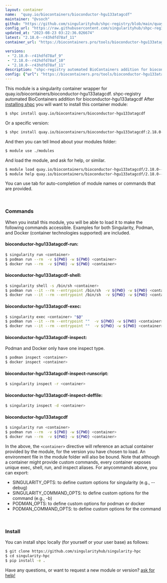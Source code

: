 ```yaml
---
layout: container
name:  "quay.io/biocontainers/bioconductor-hgu133atagcdf"
maintainer: "@vsoch"
github: "https://github.com/singularityhub/shpc-registry/blob/main/quay.io/biocontainers/bioconductor-hgu133atagcdf/container.yaml"
config_url: "https://raw.githubusercontent.com/singularityhub/shpc-registry/main/quay.io/biocontainers/bioconductor-hgu133atagcdf/container.yaml"
updated_at: "2023-08-23 03:22:36.026674"
latest: "2.18.0--r43hdfd78af_11"
container_url: "https://biocontainers.pro/tools/bioconductor-hgu133atagcdf"

versions:
 - "2.18.0--r41hdfd78af_9"
 - "2.18.0--r42hdfd78af_10"
 - "2.18.0--r43hdfd78af_11"
description: "shpc-registry automated BioContainers addition for bioconductor-hgu133atagcdf"
config: {"url": "https://biocontainers.pro/tools/bioconductor-hgu133atagcdf", "maintainer": "@vsoch", "description": "shpc-registry automated BioContainers addition for bioconductor-hgu133atagcdf", "latest": {"2.18.0--r43hdfd78af_11": "sha256:ee21f14b44b12046e72278a3f5af13a22f02b6cc9c55e4e3f2f5098e79dc02c6"}, "tags": {"2.18.0--r41hdfd78af_9": "sha256:1d8a6a33c2a1087afcc1d97a3081c2ef131723378db97ca731f7118a44fc3e15", "2.18.0--r42hdfd78af_10": "sha256:2ac5e262e42c65a32099186ad125d6b9b0f76b35737f22732d12ecd17ae8af94", "2.18.0--r43hdfd78af_11": "sha256:ee21f14b44b12046e72278a3f5af13a22f02b6cc9c55e4e3f2f5098e79dc02c6"}, "docker": "quay.io/biocontainers/bioconductor-hgu133atagcdf"}
---
```


This module is a singularity container wrapper for quay.io/biocontainers/bioconductor-hgu133atagcdf.
shpc-registry automated BioContainers addition for bioconductor-hgu133atagcdf
After [installing shpc](#install) you will want to install this container module:


```bash
$ shpc install quay.io/biocontainers/bioconductor-hgu133atagcdf
```

Or a specific version:

```bash
$ shpc install quay.io/biocontainers/bioconductor-hgu133atagcdf:2.18.0--r43hdfd78af_11
```

And then you can tell lmod about your modules folder:

```bash
$ module use ./modules
```

And load the module, and ask for help, or similar.

```bash
$ module load quay.io/biocontainers/bioconductor-hgu133atagcdf/2.18.0--r43hdfd78af_11
$ module help quay.io/biocontainers/bioconductor-hgu133atagcdf/2.18.0--r43hdfd78af_11
```

You can use tab for auto-completion of module names or commands that are provided.

<br>

### Commands

When you install this module, you will be able to load it to make the following commands accessible.
Examples for both Singularity, Podman, and Docker (container technologies supported) are included.

#### bioconductor-hgu133atagcdf-run:

```bash
$ singularity run <container>
$ podman run --rm  -v ${PWD} -w ${PWD} <container>
$ docker run --rm  -v ${PWD} -w ${PWD} <container>
```

#### bioconductor-hgu133atagcdf-shell:

```bash
$ singularity shell -s /bin/sh <container>
$ podman run --it --rm --entrypoint /bin/sh  -v ${PWD} -w ${PWD} <container>
$ docker run --it --rm --entrypoint /bin/sh  -v ${PWD} -w ${PWD} <container>
```

#### bioconductor-hgu133atagcdf-exec:

```bash
$ singularity exec <container> "$@"
$ podman run --it --rm --entrypoint ""  -v ${PWD} -w ${PWD} <container> "$@"
$ docker run --it --rm --entrypoint ""  -v ${PWD} -w ${PWD} <container> "$@"
```

#### bioconductor-hgu133atagcdf-inspect:

Podman and Docker only have one inspect type.

```bash
$ podman inspect <container>
$ docker inspect <container>
```

#### bioconductor-hgu133atagcdf-inspect-runscript:

```bash
$ singularity inspect -r <container>
```

#### bioconductor-hgu133atagcdf-inspect-deffile:

```bash
$ singularity inspect -d <container>
```



#### bioconductor-hgu133atagcdf

```bash
$ singularity run <container>
$ podman run --rm  -v ${PWD} -w ${PWD} <container>
$ docker run --rm  -v ${PWD} -w ${PWD} <container>
```


In the above, the `<container>` directive will reference an actual container provided
by the module, for the version you have chosen to load. An environment file in the
module folder will also be bound. Note that although a container
might provide custom commands, every container exposes unique exec, shell, run, and
inspect aliases. For anycommands above, you can export:

 - SINGULARITY_OPTS: to define custom options for singularity (e.g., --debug)
 - SINGULARITY_COMMAND_OPTS: to define custom options for the command (e.g., -b)
 - PODMAN_OPTS: to define custom options for podman or docker
 - PODMAN_COMMAND_OPTS: to define custom options for the command

<br>

### Install

You can install shpc locally (for yourself or your user base) as follows:

```bash
$ git clone https://github.com/singularityhub/singularity-hpc
$ cd singularity-hpc
$ pip install -e .
```

Have any questions, or want to request a new module or version? [ask for help!](https://github.com/singularityhub/singularity-hpc/issues)